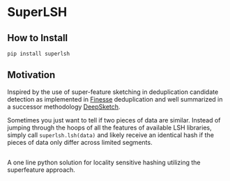 # SuperLSH

## How to Install

`pip install superlsh`

## Motivation

Inspired by the use of super-feature sketching in deduplication candidate detection as implemented in [Finesse](https://www.usenix.org/system/files/fast19-zhang.pdf) deduplication and well summarized in a successor methodology [DeepSketch](https://www.usenix.org/system/files/fast22-park.pdf). 

Sometimes you just want to tell if two pieces of data are similar. Instead of jumping through the hoops of all the features of available LSH libraries, simply call `superlsh.lsh(data)` and likely receive an identical hash if the pieces of data only differ across limited segments.  

##
A one line python solution for locality sensitive hashing utilizing the superfeature approach.
